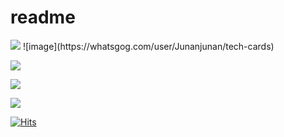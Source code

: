 # readme

<img src="https://img.shields.io/badge/Python-3766AB?style=flat-square&logo=Python&logoColor=white"/>
![image](https://whatsgog.com/user/Junanjunan/tech-cards)

 <a href="클릭시 이동할 링크" target="_blank"><img src="https://whatsgog.com/user/Junanjunan/tech-cards"/></a>

<img src="https://img.shields.io/badge/문자-색코드?style=for-the-badge&logo=이미지 이름&logoColor=black">

<a href="https://hits.seeyoufarm.com"><img src="https://whatsgog.com/user/Junanjunan/tech-cards"/></a>                        

[![Hits](https://whatsgog.com/user/Junanjunan/tech-cards)](https://whatsgog.com/user/Junanjunan/tech-cards)                    
